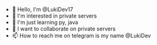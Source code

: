 - 👋 Hello, I'm @LukiDev17
- 👀 I'm interested in private servers  
- 🌱 I'm just learning py, java
- 💞️ I want to collaborate on private servers
- 📫 How to reach me on telegram is my name @LukiDev

<!--- LukiDev17/LukiDev17 is a ✨ special ✨ repository because its 'README.md" (this file) will appear in your GitHub profile. You can click on the Preview link to take a look at your changes. --->
